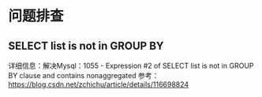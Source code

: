 # 问题排查
## SELECT list is not in GROUP BY
详细信息：解决Mysql：1055 - Expression #2 of SELECT list is not in GROUP BY clause and contains nonaggregated
参考：https://blog.csdn.net/zchichu/article/details/116698824